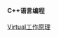 #### C++语言编程
[Virtual工作原理](https://github.com/AngryHacker/Rookie-Note/blob/master/CPlusPlus-Program/virtual_function_in_c++.md)

